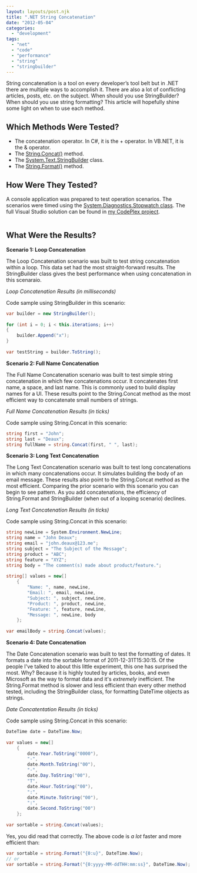 ```yaml
---
layout: layouts/post.njk
title: ".NET String Concatenation"
date: "2012-05-04"
categories: 
  - "development"
tags: 
  - "net"
  - "code"
  - "performance"
  - "string"
  - "stringbuilder"
---
```


String concatenation is a tool on every developer’s tool belt but in .NET there are multiple ways to accomplish it. There are also a lot of conflicting articles, posts, etc. on the subject. When should you use StringBuilder? When should you use string formatting? This article will hopefully shine some light on when to use each method.

## Which Methods Were Tested?

- The concatenation operator. In C#, it is the + operator. In VB.NET, it is the & operator.
- The [String.Concat()](http://msdn.microsoft.com/en-us/library/system.string.concat.aspx "String.Concat Method") method.
- The [System.Text.StringBuilder](http://msdn.microsoft.com/en-us/library/system.text.stringbuilder.aspx "StringBuilder Class") class.
- The [String.Format()](http://msdn.microsoft.com/en-us/library/system.string.format.aspx "String.Format Method") method.

## How Were They Tested?

A console application was prepared to test operation scenarios. The scenarios were timed using the [System.Diagnostics.Stopwatch class](http://msdn.microsoft.com/en-us/library/system.diagnostics.stopwatch.aspx "Stopwatch Class"). The full Visual Studio solution can be found in [my CodePlex project](http://jeremyknight.codeplex.com/ "Jeremy Knight - Code samples, snippets, etc from my personal blog.").

<img src="../../../img/posts/2012/screenshot-single-run.png" alt="" class="mx-auto d-block mb-3">

## What Were the Results?

**Scenario 1: Loop Concatenation**

The Loop Concatenation scenario was built to test string concatenation within a loop. This data set had the most straight-forward results. The StringBuilder class gives the best performance when using concatenation in this scenaraio.

<img src="../../../img/posts/2012/string-concat-loop-results.png" alt="" class="mx-auto d-block">
<div class="text-center"><em>Loop Concatenation Results (in milliseconds)</em></div>

Code sample using StringBuilder in this scenario:

``` csharp
var builder = new StringBuilder();
 
for (int i = 0; i < this.iterations; i++)
{
    builder.Append("x");
}
 
var testString = builder.ToString();
```

**Scenario 2: Full Name Concatenation**

The Full Name Concatenation scenario was built to test simple string concatenation in which few concatenations occur. It concatenates first name, a space, and last name. This is commonly used to build display names for a UI. These results point to the String.Concat method as the most efficient way to concatenate small numbers of strings.

<img src="../../../img/posts/2012/string-concat-full-name-results.png" alt="" class="mx-auto d-block">
<div class="text-center"><em>Full Name Concatenation Results (in ticks)</em></div>

Code sample using String.Concat in this scenario:

``` csharp
string first = "John";
string last = "Deaux";
string fullName = string.Concat(first, " ", last);
```

**Scenario 3: Long Text Concatenation**

The Long Text Concatenation scenario was built to test long concatenations in which many concatenations occur. It simulates building the body of an email message. These results also point to the String.Concat method as the most efficient. Comparing the prior scenario with this scenario you can begin to see pattern. As you add concatenations, the efficiency of String.Format and StringBuilder (when out of a looping scenario) declines.

<img src="../../../img/posts/2012/string-concat-long-text-results.png" alt="" class="mx-auto d-block">
<div class="text-center"><em>Long Text Concatenation Results (in ticks)</em></div>

Code sample using String.Concat in this scenario:

``` csharp
string newLine = System.Environment.NewLine;
string name = "John Deaux";
string email = "john.deaux@123.me";
string subject = "The Subject of the Message";
string product = "ABC";
string feature = "XYZ";
string body = "The comment(s) made about product/feature.";
 
string[] values = new[]
    {
        "Name: ", name, newLine,
        "Email: ", email, newLine,
        "Subject: ", subject, newLine,
        "Product: ", product, newLine,
        "Feature: ", feature, newLine,
        "Message: ", newLine, body
    };
 
var emailBody = string.Concat(values);
```

**Scenario 4: Date Concatenation**

The Date Concatenation scenario was built to test the formatting of dates. It formats a date into the sortable format of 2011-12-31T15:30:15. Of the people I've talked to about this little experiment, this one has surprised the most. Why? Because it is highly touted by articles, books, and even Microsoft as the way to format data and it's _extremely_ inefficient. The String.Format method is slower and less efficient than every other method tested, including the StringBuilder class, for formatting DateTime objects as strings.

<img src="../../../img/posts/2012/string-concat-date-results.png" alt="" class="mx-auto d-block">
<div class="text-center"><em>Date Concatentation Results (in ticks)</em></div>

Code sample using String.Concat in this scenario:

``` csharp
DateTime date = DateTime.Now;
 
var values = new[]
    {
        date.Year.ToString("0000"),
        "-",
        date.Month.ToString("00"),
        "-",
        date.Day.ToString("00"),
        "T",
        date.Hour.ToString("00"),
        ":",
        date.Minute.ToString("00"),
        ":",
        date.Second.ToString("00")
    };
 
var sortable = string.Concat(values);
```

Yes, you did read that correctly. The above code is _a lot_ faster and more efficient than:

``` csharp
var sortable = string.Format("{0:u}", DateTime.Now);
// or
var sortable = string.Format("{0:yyyy-MM-ddTHH:mm:ss}", DateTime.Now);
```
